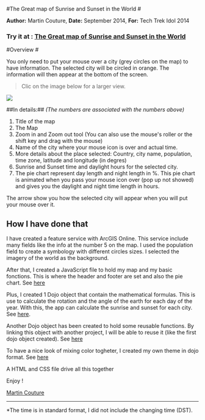 #The Great map of Sunrise and Sunset in the World #

**Author:** Martin Couture, **Date:** September 2014, **For:** Tech Trek Idol 2014


### **Try it at : [The Great map of Sunrise and Sunset in the World](http://www.continentcot.ca/sunrisesunset/)** ###
 
#Overview #

You only need to put your mouse over a city (grey circles on the map) to have information. The selected city will be circled in orange. The information will then appear at the bottom of the screen. 

> Clic on the image below for a larger view.

![](http://www.continentcot.ca/sunrisesunset/readmeimg/Full.jpg)


##In details:##
*(The numbers are associated with the numbers above)*

1. Title of the map
2. The Map
3. Zoom in and Zoom out tool (You can also use the mouse's roller or the shift key and drag with the mouse)
4. Name of the city where your mouse icon is over and actual time.
5. More details about the place selected: Country, city name, population, time zone, latitude and longitude (in degres)
6. Sunrise and Sunset time and daylight hours for the selected city.
7. The pie chart represent day length and night length in %. This pie chart is animated when you pass your mouse icon over (pop up not showed) and gives you the daylight and night time length in hours. 

The arrow show you how the selected city will appear when you will put your mouse over it. 


## How I have done that ##

I have created a feature service with ArcGIS Online. This service include many fields like the info at the number 5 on the map. I used the population field to create a symbology with different circles sizes. I selected the imagery of the world as the background.

After that, I created a JavaScript file to hold my map and my basic fonctions. This is where the header and footer are set and also the pie chart. See [here](http://www.continentcot.ca/sunrisesunset/js/map.js)

Plus, I created 1 Dojo object that contain the mathematical formulas. This is use to calculate the rotation and the angle of the earth for each day of the year. With this, the app can calculate the sunrise and sunset for each city. See [here](http://www.continentcot.ca/sunrisesunset/js/sunrisesunset.js). 

Another Dojo object has been created to hold some reusable functions. By linking this object with another project, I will be able to reuse it (like the first dojo object created). See [here](http://www.continentcot.ca/sunrisesunset/js/coordinatesTools.js)

To have a nice look of mixing color togheter, I created my own theme in dojo format. See [here](http://www.continentcot.ca/sunrisesunset/js/ephemeridesTheme.js)

A HTML and CSS file drive all this together

Enjoy !

[Martin Couture](mailto:mcouture@esri.ca)

----------

*The time is in standard format, I did not include the changing time (DST).
